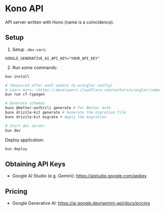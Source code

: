 # Kono API

API server written with Hono (name is a coincidence).

## Setup

1. Setup `.dev.vars`:

  ```env
  GOOGLE_GENERATIVE_AI_API_KEY="YOUR_API_KEY"
  ```

2. Run some commands:

  ```sh
  bun install

  # (Required after each update to wrangler config)
  # Learn more: <https://developers.cloudflare.com/workers/wrangler/commands/#types>
  bun run cf-typegen

  # Generate schemas
  bunx @better-auth/cli generate # For Better Auth
  bunx drizzle-kit generate # Generate the migration file
  bunx drizzle-kit migrate # Apply the migration

  # Start dev server
  bun dev
  ```

Deploy application:

```sh
bun deploy
```

## Obtaining API Keys

- Google AI Studio (e.g. Gemini): <https://aistudio.google.com/apikey>

## Pricing

- Google Generative AI: <https://ai.google.dev/gemini-api/docs/pricing>
